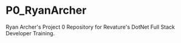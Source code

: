 # P0_RyanArcher
Ryan Archer's Project 0 Repository for Revature's DotNet Full Stack Developer Training.
